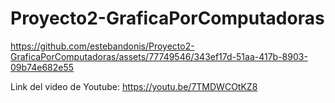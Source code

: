 # Proyecto2-GraficaPorComputadoras





https://github.com/estebandonis/Proyecto2-GraficaPorComputadoras/assets/77749546/343ef17d-51aa-417b-8903-09b74e682e55


Link del video de Youtube:
https://youtu.be/7TMDWCOtKZ8
